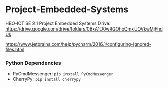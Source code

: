 # Project-Embedded-Systems
HBO-ICT SE 2.1 Project Embedded Systems 
Drive: https://drive.google.com/drive/folders/0BxA1D0wRGOhbQmxUQVkwMjFhdUk

https://www.jetbrains.com/help/pycharm/2016.1/configuring-ignored-files.html
### Python Dependencies
* PyCmdMessenger: `pip install PyCmdMessenger`
* CherryPy: `pip install cherrypy`

